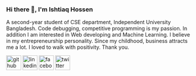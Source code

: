 ### Hi there 👋, I'm Ishtiaq Hossen
A second-year student of CSE department, Independent University Bangladesh. Code debugging, competitive programming is my passion. In addition I am interested in Web developing and Machine Learning. I believe in my entrepreneurship personality. Since my childhood, business attracts me a lot.
I loved to walk with positivity.
Thank you.



[<img src='https://cdn.jsdelivr.net/npm/simple-icons@3.0.1/icons/github.svg' alt='github' height='40'>](https://github.com/Ishtiaq-Hossen)  [<img src='https://cdn.jsdelivr.net/npm/simple-icons@3.0.1/icons/linkedin.svg' alt='linkedin' height='40'>](https://www.linkedin.com/in/ishtiaq-hossen-60a8981ba/)  [<img src='https://cdn.jsdelivr.net/npm/simple-icons@3.0.1/icons/facebook.svg' alt='facebook' height='40'>](https://www.facebook.com/ishtiaq.hossen.9)  [<img src='https://cdn.jsdelivr.net/npm/simple-icons@3.0.1/icons/twitter.svg' alt='twitter' height='40'>](https://twitter.com/ishtiaq_hossen)  

